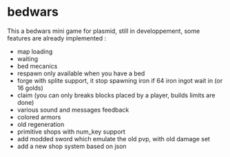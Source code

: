 # bedwars

This a bedwars mini game for plasmid, still in developpement, some features are already implemented :
* map loading  
* waiting  
* bed mecanics  
* respawn only available when you have a bed  
* forge with splite support, it stop spawning iron if 64 iron ingot wait in (or 16 golds)  
* claim (you can only breaks blocks placed by a player, builds limits are done)  
* various sound and messages feedback  
* colored armors  
* old regeneration  
* primitive shops with num_key support 
* add modded sword which emulate the old pvp, with old damage set  
* add a new shop system based on json
